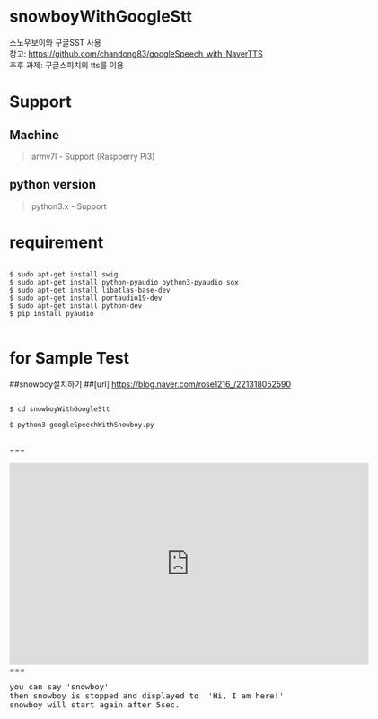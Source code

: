 # snowboyWithGoogleStt<br>

스노우보이와 구글SST 사용<br>
참고: https://github.com/chandong83/googleSpeech_with_NaverTTS<br>
추후 과제: 구글스피치의 tts를 이용<br>

Support
===

Machine
------

> armv7l - Support (Raspberry Pi3)<br>

python version
------
>  python3.x - Support<br>

requirement
===

<pre>
<code>
$ sudo apt-get install swig
$ sudo apt-get install python-pyaudio python3-pyaudio sox
$ sudo apt-get install libatlas-base-dev
$ sudo apt-get install portaudio19-dev
$ sudo apt-get install python-dev
$ pip install pyaudio
</code>
</pre>


for Sample Test
===
##snowboy설치하기
##[url] https://blog.naver.com/rose1216_/221318052590

<pre>
<code>
$ cd snowboyWithGoogleStt

$ python3 googleSpeechWithSnowboy.py
</code>
</pre>
===
<iframe width="640" height="360" src="https://www.youtube.com/embed/GD71CLPCUjo" frameborder="0" gesture="media" allowfullscreen=""></iframe>
===

<pre>
you can say 'snowboy'
then snowboy is stopped and displayed to  'Hi, I am here!'
snowboy will start again after 5sec.
</pre>
